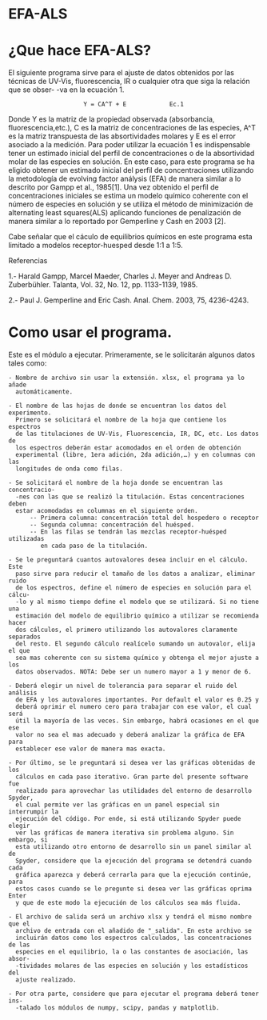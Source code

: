 # EFA-ALS

¿Que hace EFA-ALS?
==================

El siguiente programa sirve para el ajuste de datos obtenidos por las técnicas 
de UV-Vis, fluorescencia, IR o cualquier otra que siga la relación que se obser-
-va en la ecuación 1. 

                         Y = CA^T + E            Ec.1

Donde Y es la matriz de la propiedad observada (absorbancia, fluorescencia,etc.), 
C es la matriz de concentraciones de las especies, A^T es la matriz transpuesta
de las absortividades molares y E es el error asociado a la medición. Para poder
utilizar la ecuación 1 es indispensable tener un estimado inicial del perfil de
concentraciones o de la absortividad molar de las especies en solución. En este
caso, para este programa se ha eligido obtener un estimado inicial del perfil 
de concentraciones utilizando la metodología de evolving factor análysis (EFA)
de manera similar a lo descrito por Gampp et al., 1985[1]. Una vez obtenido el 
perfil de concentraciones iniciales se estima un modelo químico coherente con el
número de especies en solución y se utiliza el método de minimización de 
alternating least squares(ALS) aplicando funciones de penalización de manera 
similar a lo reportado por Gemperline y Cash en 2003 [2].

Cabe señalar que el cáculo de equilibrios químicos en este programa esta 
limitado a modelos receptor-huesped desde 1:1 a 1:5.

Referencias 

1.- Harald Gampp, Marcel Maeder, Charles J. Meyer and Andreas D. Zuberbühler.
    Talanta, Vol. 32, No. 12, pp. 1133-1139, 1985.
    
2.- Paul J. Gemperline and Eric Cash. Anal. Chem. 2003, 75, 4236-4243.

Como usar el programa.
======================

Este es el módulo a ejecutar. Primeramente, se le solicitarán algunos 
datos tales como:
    
    - Nombre de archivo sin usar la extensión. xlsx, el programa ya lo añade 
      automáticamente.
      
    - El nombre de las hojas de donde se encuentran los datos del experimento.
      Primero se solicitará el nombre de la hoja que contiene los espectros 
      de las titulaciones de UV-Vis, Fluorescencia, IR, DC, etc. Los datos de
      los espectros deberán estar acomodados en el orden de obtención 
      experimental (libre, 1era adición, 2da adición,…) y en columnas con las 
      longitudes de onda como filas.
      
    - Se solicitará el nombre de la hoja donde se encuentran las concentracio-
      -nes con las que se realizó la titulación. Estas concentraciones deben 
      estar acomodadas en columnas en el siguiente orden. 
          -- Primera columna: concentración total del hospedero o receptor
          -- Segunda columna: concentración del huésped.
          -- En las filas se tendrán las mezclas receptor-huésped utilizadas 
             en cada paso de la titulación. 
          
    - Se le preguntará cuantos autovalores desea incluir en el cálculo. Este 
      paso sirve para reducir el tamaño de los datos a analizar, eliminar ruido 
      de los espectros, define el número de especies en solución para el cálcu-
      -lo y al mismo tiempo define el modelo que se utilizará. Si no tiene una
      estimación del modelo de equilibrio químico a utilizar se recomienda hacer
      dos cálculos, el primero utilizando los autovalores claramente separados
      del resto. El segundo cálculo realícelo sumando un autovalor, elija el que
      sea mas coherente con su sistema químico y obtenga el mejor ajuste a los
      datos observados. NOTA: Debe ser un numero mayor a 1 y menor de 6.
      
    - Deberá elegir un nivel de tolerancia para separar el ruido del análisis 
      de EFA y los autovalores importantes. Por default el valor es 0.25 y 
      deberá oprimir el numero cero para trabajar con ese valor, el cual será 
      útil la mayoría de las veces. Sin embargo, habrá ocasiones en el que ese
      valor no sea el mas adecuado y deberá analizar la gráfica de EFA para 
      establecer ese valor de manera mas exacta.
     
    - Por último, se le preguntará si desea ver las gráficas obtenidas de los 
      cálculos en cada paso iterativo. Gran parte del presente software fue 
      realizado para aprovechar las utilidades del entorno de desarrollo Spyder,
      el cual permite ver las gráficas en un panel especial sin interrumpir la
      ejecución del código. Por ende, si está utilizando Spyder puede elegir 
      ver las gráficas de manera iterativa sin problema alguno. Sin embargo, si
      esta utilizando otro entorno de desarrollo sin un panel similar al de 
      Spyder, considere que la ejecución del programa se detendrá cuando cada 
      gráfica aparezca y deberá cerrarla para que la ejecución continúe, para 
      estos casos cuando se le pregunte si desea ver las gráficas oprima Enter 
      y que de este modo la ejecución de los cálculos sea más fluida.
     
    - El archivo de salida será un archivo xlsx y tendrá el mismo nombre que el 
      archivo de entrada con el añadido de "_salida". En este archivo se 
      incluirán datos como los espectros calculados, las concentraciones de las
      especies en el equilibrio, la o las constantes de asociación, las absor-
      -tividades molares de las especies en solución y los estadísticos del 
      ajuste realizado. 
     
    - Por otra parte, considere que para ejecutar el programa deberá tener ins-
      -talado los módulos de numpy, scipy, pandas y matplotlib. 
